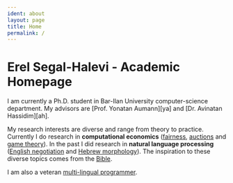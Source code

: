 ```yaml
---
ident: about
layout: page
title: Home
permalink: /
---
```

# Erel Segal-Halevi - Academic Homepage

I am currently a Ph.D. student in Bar-Ilan University computer-science department. 
My advisors are [Prof. Yonatan Aumann][ya] and [Dr. Avinatan Hassidim][ah]. 

My research interests are diverse and range from theory to practice. Currently I do research in **computational economics** ([fairness][1],  [auctions][2] and [game theory][3]). In the past I did research in **natural language processing** ([English negotiation][4] and [Hebrew morphology][5]). 
The inspiration to these diverse topics comes from the [Bible][7].

I am also a veteran [multi-lingual programmer][6].

[1]: {{site.baseurl}}/topics/{{page.lang}}/fairness
[2]: {{site.baseurl}}/topics/{{page.lang}}/auctions
[3]: {{site.baseurl}}/topics/{{page.lang}}/repeatedgames
[4]: {{site.baseurl}}/topics/{{page.lang}}/negochat
[5]: {{site.baseurl}}/topics/{{page.lang}}/hebnlp
[6]: {{site.baseurl}}/pages/{{page.lang}}/code
[7]: {{site.baseurl}}/topics/{{page.lang}}/tnk
